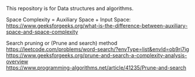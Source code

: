 This repository is for Data structures and algorithms.

Space Complexity = Auxiliary Space + Input Space:\
https://www.geeksforgeeks.org/what-is-the-difference-between-auxiliary-space-and-space-complexity

Search pruning or (Prune and search) method\
https://leetcode.com/problems/word-search/?envType=list&envId=ob9rj7ig \
https://www.geeksforgeeks.org/prune-and-search-a-complexity-analysis-overview \
https://www.programming-algorithms.net/article/41235/Prune-and-search
